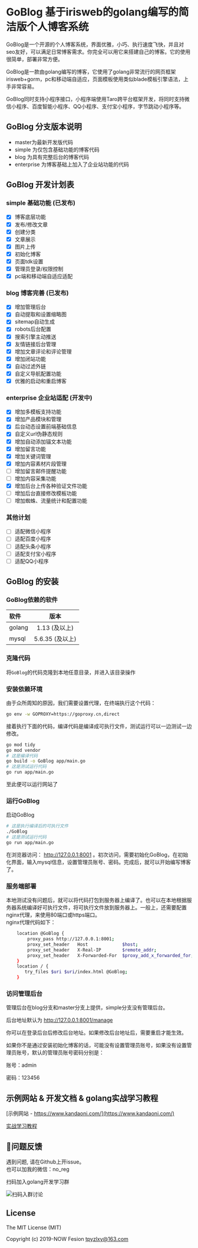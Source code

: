 # GoBlog 基于irisweb的golang编写的简洁版个人博客系统

GoBlog是一个开源的个人博客系统，界面优雅，小巧、执行速度飞快，并且对seo友好，可以满足日常博客需求。你完全可以用它来搭建自己的博客。它的使用很简单，部署非常方便。  
  
GoBlog是一款由golang编写的博客，它使用了golang非常流行的网页框架irisweb+gorm，pc和移动端自适应，页面模板使用类似blade模板引擎语法，上手非常容易。  
  
GoBlog同时支持小程序接口，小程序端使用Taro跨平台框架开发，将同时支持微信小程序、百度智能小程序、QQ小程序、支付宝小程序，字节跳动小程序等。

## GoBlog 分支版本说明

- master为最新开发版代码
- simple 为仅包含基础功能的博客代码
- blog 为具有完整后台的博客代码
- enterprise 为博客基础上加入了企业站功能的代码

## GoBlog 开发计划表

### simple 基础功能 (已发布)

- [x] 博客底层功能
- [x] 发布/修改文章
- [x] 创建分类
- [x] 文章展示
- [x] 图片上传
- [x] 初始化博客
- [x] 页面tdk设置
- [x] 管理员登录/权限控制
- [x] pc端和移动端自适应适配

### blog 博客完善 (已发布)

- [x] 增加管理后台
- [x] 自动提取和设置缩略图
- [x] sitemap自动生成
- [x] robots后台配置
- [x] 搜索引擎主动推送
- [x] 友情链接后台管理
- [x] 增加文章评论和评论管理
- [x] 增加闭站功能
- [x] 自动过滤外链
- [x] 自定义导航配置功能
- [x] 优雅的启动和重启博客

### enterprise 企业站适配 (开发中)

- [x] 增加多模板支持功能
- [x] 增加产品模块和管理
- [x] 后台动态设置前端基础信息
- [x] 自定义url伪静态规则
- [x] 增加自动添加锚文本功能
- [x] 增加留言功能
- [x] 增加关键词管理
- [x] 增加内容素材片段管理
- [ ] 增加留言邮件提醒功能
- [ ] 增加内容采集功能
- [x] 增加后台上传各种验证文件功能
- [ ] 增加后台直接修改模板功能
- [ ] 增加蜘蛛、流量统计和配置功能

### 其他计划

- [ ] 适配微信小程序
- [ ] 适配百度小程序
- [ ] 适配头条小程序
- [ ] 适配支付宝小程序
- [ ] 适配QQ小程序

## GoBlog 的安装
### GoBlog依赖的软件
| 软件 | 版本|  
|:---------|:-------:|
| golang  |  1.13 (及以上) |
| mysql  |  5.6.35 (及以上) |

### 克隆代码
将`GoBlog`的代码克隆到本地任意目录，并进入该目录操作  
### 安装依赖环境
由于众所周知的原因，我们需要设置代理，在终端执行这个代码：
```bash
go env -w GOPROXY=https://goproxy.cn,direct
```
接着执行下面的代码，编译代码是编译成可执行文件，测试运行可以一边测试一边修改。
```bash
go mod tidy
go mod vendor
# 这是编译代码
go build -o GoBlog app/main.go
# 这是测试运行代码
go run app/main.go
```
至此便可以运行网站了
### 运行GoBlog
启动GoBlog
```bash
# 这是执行编译后的可执行文件
./GoBlog
# 这是测试运行代码
go run app/main.go
```
在浏览器访问： http://127.0.0.1:8001 。初次访问，需要初始化GoBlog，在初始化界面，输入mysql信息，设置管理员账号、密码。完成后，就可以开始编写博客了。
### 服务端部署
本地测试没有问题后，就可以将代码打包到服务器上编译了。也可以在本地根据服务器系统编译好可执行文件，将可执行文件放到服务器上。一般上，还需要配置nginx代理，来使用80端口或https端口。  
nginx代理代码如下：
```bash
    location @GoBlog {
        proxy_pass http://127.0.0.1:8001;
        proxy_set_header   Host             $host;
        proxy_set_header   X-Real-IP        $remote_addr;
        proxy_set_header   X-Forwarded-For  $proxy_add_x_forwarded_for;
    }
    location / {
       try_files $uri $uri/index.html @GoBlog;
    }
```

### 访问管理后台
管理后台在blog分支和master分支上提供，simple分支没有管理后台。

后台地址默认为 http://127.0.0.1:8001/manage

你可以在登录后台后修改后台地址。如果修改后台地址后，需要重启才能生效。

如果你不是通过安装初始化博客的话，可能没有设置管理员账号，如果没有设置管理员账号，默认的管理员账号密码分别是：

账号：admin

密码：123456

## 示例网站 & 开发文档 & golang实战学习教程
[示例网站 - https://www.kandaoni.com/](https://www.kandaoni.com/)  

[实战学习教程](https://www.kandaoni.com/category/1)  


## 👥问题反馈    
遇到问题, 请在Github上开issue。  
也可以加我的微信：no_reg

扫码加入golang开发学习群

![扫码入群讨论](https://www.kandaoni.com/uploads/20213/3/thumb_1525154eb779f3c7.png)

## License
The MIT License (MIT)

Copyright (c) 2019-NOW  Fesion <tpyzlxy@163.com>

